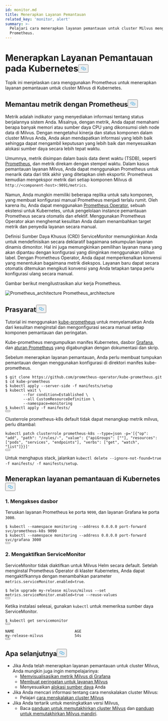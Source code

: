 ```yaml
---
id: monitor.md
title: Menerapkan Layanan Pemantauan
related_key: 'monitor, alert'
summary: >-
  Pelajari cara menerapkan layanan pemantauan untuk cluster Milvus menggunakan
  Prometheus.
---
```

<h1 id="Deploying-Monitoring-Services-on-Kubernetes" class="common-anchor-header">Menerapkan Layanan Pemantauan pada Kubernetes<button data-href="#Deploying-Monitoring-Services-on-Kubernetes" class="anchor-icon" translate="no">
      <svg translate="no"
        aria-hidden="true"
        focusable="false"
        height="20"
        version="1.1"
        viewBox="0 0 16 16"
        width="16"
      >
        <path
          fill="#0092E4"
          fill-rule="evenodd"
          d="M4 9h1v1H4c-1.5 0-3-1.69-3-3.5S2.55 3 4 3h4c1.45 0 3 1.69 3 3.5 0 1.41-.91 2.72-2 3.25V8.59c.58-.45 1-1.27 1-2.09C10 5.22 8.98 4 8 4H4c-.98 0-2 1.22-2 2.5S3 9 4 9zm9-3h-1v1h1c1 0 2 1.22 2 2.5S13.98 12 13 12H9c-.98 0-2-1.22-2-2.5 0-.83.42-1.64 1-2.09V6.25c-1.09.53-2 1.84-2 3.25C6 11.31 7.55 13 9 13h4c1.45 0 3-1.69 3-3.5S14.5 6 13 6z"
        ></path>
      </svg>
    </button></h1><p>Topik ini menjelaskan cara menggunakan Prometheus untuk menerapkan layanan pemantauan untuk cluster Milvus di Kubernetes.</p>
<h2 id="Monitor-metrics-with-Prometheus" class="common-anchor-header">Memantau metrik dengan Prometheus<button data-href="#Monitor-metrics-with-Prometheus" class="anchor-icon" translate="no">
      <svg translate="no"
        aria-hidden="true"
        focusable="false"
        height="20"
        version="1.1"
        viewBox="0 0 16 16"
        width="16"
      >
        <path
          fill="#0092E4"
          fill-rule="evenodd"
          d="M4 9h1v1H4c-1.5 0-3-1.69-3-3.5S2.55 3 4 3h4c1.45 0 3 1.69 3 3.5 0 1.41-.91 2.72-2 3.25V8.59c.58-.45 1-1.27 1-2.09C10 5.22 8.98 4 8 4H4c-.98 0-2 1.22-2 2.5S3 9 4 9zm9-3h-1v1h1c1 0 2 1.22 2 2.5S13.98 12 13 12H9c-.98 0-2-1.22-2-2.5 0-.83.42-1.64 1-2.09V6.25c-1.09.53-2 1.84-2 3.25C6 11.31 7.55 13 9 13h4c1.45 0 3-1.69 3-3.5S14.5 6 13 6z"
        ></path>
      </svg>
    </button></h2><p>Metrik adalah indikator yang menyediakan informasi tentang status berjalannya sistem Anda. Misalnya, dengan metrik, Anda dapat memahami berapa banyak memori atau sumber daya CPU yang dikonsumsi oleh node data di Milvus. Dengan mengetahui kinerja dan status komponen dalam cluster Milvus Anda, Anda akan mendapatkan informasi yang lebih baik sehingga dapat mengambil keputusan yang lebih baik dan menyesuaikan alokasi sumber daya secara lebih tepat waktu.</p>
<p>Umumnya, metrik disimpan dalam basis data deret waktu (TSDB), seperti <a href="https://prometheus.io/">Prometheus</a>, dan metrik direkam dengan stempel waktu. Dalam kasus pemantauan layanan Milvus, Anda dapat menggunakan Prometheus untuk menarik data dari titik akhir yang ditetapkan oleh eksportir. Prometheus kemudian mengekspor metrik dari setiap komponen Milvus di <code translate="no">http://&lt;component-host&gt;:9091/metrics</code>.</p>
<p>Namun, Anda mungkin memiliki beberapa replika untuk satu komponen, yang membuat konfigurasi manual Prometheus menjadi terlalu rumit. Oleh karena itu, Anda dapat menggunakan <a href="https://github.com/prometheus-operator/prometheus-operator">Prometheus Operator</a>, sebuah ekstensi untuk Kubernetes, untuk pengelolaan instance pemantauan Prometheus secara otomatis dan efektif. Menggunakan Prometheus Operator akan menghemat kesulitan Anda dalam menambahkan target metrik dan penyedia layanan secara manual.</p>
<p>Definisi Sumber Daya Khusus (CRD) ServiceMonitor memungkinkan Anda untuk mendefinisikan secara deklaratif bagaimana sekumpulan layanan dinamis dimonitor. Hal ini juga memungkinkan pemilihan layanan mana yang akan dipantau dengan konfigurasi yang diinginkan menggunakan pilihan label. Dengan Prometheus Operator, Anda dapat memperkenalkan konvensi yang menentukan bagaimana metrik diekspos. Layanan baru dapat secara otomatis ditemukan mengikuti konvensi yang Anda tetapkan tanpa perlu konfigurasi ulang secara manual.</p>
<p>Gambar berikut mengilustrasikan alur kerja Prometheus.</p>
<p>
  
   <span class="img-wrapper"> <img translate="no" src="/docs/v2.5.x/assets/prometheus_architecture.png" alt="Prometheus_architecture" class="doc-image" id="prometheus_architecture" />
   </span> <span class="img-wrapper"> <span>Prometheus_architecture</span> </span></p>
<h2 id="Prerequisites" class="common-anchor-header">Prasyarat<button data-href="#Prerequisites" class="anchor-icon" translate="no">
      <svg translate="no"
        aria-hidden="true"
        focusable="false"
        height="20"
        version="1.1"
        viewBox="0 0 16 16"
        width="16"
      >
        <path
          fill="#0092E4"
          fill-rule="evenodd"
          d="M4 9h1v1H4c-1.5 0-3-1.69-3-3.5S2.55 3 4 3h4c1.45 0 3 1.69 3 3.5 0 1.41-.91 2.72-2 3.25V8.59c.58-.45 1-1.27 1-2.09C10 5.22 8.98 4 8 4H4c-.98 0-2 1.22-2 2.5S3 9 4 9zm9-3h-1v1h1c1 0 2 1.22 2 2.5S13.98 12 13 12H9c-.98 0-2-1.22-2-2.5 0-.83.42-1.64 1-2.09V6.25c-1.09.53-2 1.84-2 3.25C6 11.31 7.55 13 9 13h4c1.45 0 3-1.69 3-3.5S14.5 6 13 6z"
        ></path>
      </svg>
    </button></h2><p>Tutorial ini menggunakan <a href="https://github.com/prometheus-operator/kube-prometheus">kube-prometheus</a> untuk menyelamatkan Anda dari kesulitan menginstal dan mengonfigurasi secara manual setiap komponen pemantauan dan peringatan.</p>
<p>Kube-prometheus mengumpulkan manifes Kubernetes, dasbor <a href="http://grafana.com/">Grafana</a>, dan <a href="https://prometheus.io/docs/prometheus/latest/configuration/recording_rules/">aturan Prometheus</a> yang digabungkan dengan dokumentasi dan skrip.</p>
<p>Sebelum menerapkan layanan pemantauan, Anda perlu membuat tumpukan pemantauan dengan menggunakan konfigurasi di direktori manifes kube-prometheus.</p>
<pre><code translate="no">$ git <span class="hljs-built_in">clone</span> https://github.com/prometheus-operator/kube-prometheus.git
$ <span class="hljs-built_in">cd</span> kube-prometheus
$ kubectl apply --server-side -f manifests/setup
$ kubectl <span class="hljs-built_in">wait</span> \
        --<span class="hljs-keyword">for</span> condition=Established \
        --all CustomResourceDefinition \
        --namespace=monitoring
$ kubectl apply -f manifests/
<button class="copy-code-btn"></button></code></pre>
<div class="alert note">
Clusterrole prometheus-k8s default tidak dapat menangkap metrik milvus, perlu ditambal:</div>
<pre><code translate="no" class="language-bash">kubectl patch clusterrole prometheus-k8s --<span class="hljs-built_in">type</span>=json -p=<span class="hljs-string">&#x27;[{&quot;op&quot;: &quot;add&quot;, &quot;path&quot;: &quot;/rules/-&quot;, &quot;value&quot;: {&quot;apiGroups&quot;: [&quot;&quot;], &quot;resources&quot;: [&quot;pods&quot;, &quot;services&quot;, &quot;endpoints&quot;], &quot;verbs&quot;: [&quot;get&quot;, &quot;watch&quot;, &quot;list&quot;]}}]&#x27;</span>
<button class="copy-code-btn"></button></code></pre>
<p>Untuk menghapus stack, jalankan <code translate="no">kubectl delete --ignore-not-found=true -f manifests/ -f manifests/setup</code>.</p>
<h2 id="Deploy-monitoring-services-on-Kubernetes" class="common-anchor-header">Menerapkan layanan pemantauan di Kubernetes<button data-href="#Deploy-monitoring-services-on-Kubernetes" class="anchor-icon" translate="no">
      <svg translate="no"
        aria-hidden="true"
        focusable="false"
        height="20"
        version="1.1"
        viewBox="0 0 16 16"
        width="16"
      >
        <path
          fill="#0092E4"
          fill-rule="evenodd"
          d="M4 9h1v1H4c-1.5 0-3-1.69-3-3.5S2.55 3 4 3h4c1.45 0 3 1.69 3 3.5 0 1.41-.91 2.72-2 3.25V8.59c.58-.45 1-1.27 1-2.09C10 5.22 8.98 4 8 4H4c-.98 0-2 1.22-2 2.5S3 9 4 9zm9-3h-1v1h1c1 0 2 1.22 2 2.5S13.98 12 13 12H9c-.98 0-2-1.22-2-2.5 0-.83.42-1.64 1-2.09V6.25c-1.09.53-2 1.84-2 3.25C6 11.31 7.55 13 9 13h4c1.45 0 3-1.69 3-3.5S14.5 6 13 6z"
        ></path>
      </svg>
    </button></h2><h3 id="1-Access-the-dashboards" class="common-anchor-header">1. Mengakses dasbor</h3><p>Teruskan layanan Prometheus ke porta <code translate="no">9090</code>, dan layanan Grafana ke porta <code translate="no">3000</code>.</p>
<pre><code translate="no">$ kubectl --namespace monitoring --address 0.0.0.0 port-forward svc/prometheus-k8s 9090
$ kubectl --namespace monitoring --address 0.0.0.0 port-forward svc/grafana 3000
<button class="copy-code-btn"></button></code></pre>
<h3 id="2-Enable-ServiceMonitor" class="common-anchor-header">2. Mengaktifkan ServiceMonitor</h3><p>ServiceMonitor tidak diaktifkan untuk Milvus Helm secara default. Setelah menginstal Prometheus Operator di klaster Kubernetes, Anda dapat mengaktifkannya dengan menambahkan parameter <code translate="no">metrics.serviceMonitor.enabled=true</code>.</p>
<pre><code translate="no">$ helm upgrade my-release milvus/milvus --<span class="hljs-built_in">set</span> metrics.serviceMonitor.enabled=<span class="hljs-literal">true</span> --reuse-values
<button class="copy-code-btn"></button></code></pre>
<p>Ketika instalasi selesai, gunakan <code translate="no">kubectl</code> untuk memeriksa sumber daya ServiceMonitor.</p>
<pre><code translate="no">$ kubectl <span class="hljs-keyword">get</span> servicemonitor
<button class="copy-code-btn"></button></code></pre>
<pre><code translate="no">NAME                           AGE
my-release-milvus              54s
<button class="copy-code-btn"></button></code></pre>
<h2 id="Whats-next" class="common-anchor-header">Apa selanjutnya<button data-href="#Whats-next" class="anchor-icon" translate="no">
      <svg translate="no"
        aria-hidden="true"
        focusable="false"
        height="20"
        version="1.1"
        viewBox="0 0 16 16"
        width="16"
      >
        <path
          fill="#0092E4"
          fill-rule="evenodd"
          d="M4 9h1v1H4c-1.5 0-3-1.69-3-3.5S2.55 3 4 3h4c1.45 0 3 1.69 3 3.5 0 1.41-.91 2.72-2 3.25V8.59c.58-.45 1-1.27 1-2.09C10 5.22 8.98 4 8 4H4c-.98 0-2 1.22-2 2.5S3 9 4 9zm9-3h-1v1h1c1 0 2 1.22 2 2.5S13.98 12 13 12H9c-.98 0-2-1.22-2-2.5 0-.83.42-1.64 1-2.09V6.25c-1.09.53-2 1.84-2 3.25C6 11.31 7.55 13 9 13h4c1.45 0 3-1.69 3-3.5S14.5 6 13 6z"
        ></path>
      </svg>
    </button></h2><ul>
<li>Jika Anda telah menerapkan layanan pemantauan untuk cluster Milvus, Anda mungkin juga ingin mempelajarinya:<ul>
<li><a href="/docs/id/visualize.md">Memvisualisasikan metrik Milvus di Grafana</a></li>
<li><a href="/docs/id/alert.md">Membuat peringatan untuk layanan Milvus</a></li>
<li>Menyesuaikan <a href="/docs/id/allocate.md">alokasi sumber daya</a> Anda</li>
</ul></li>
<li>Jika Anda mencari informasi tentang cara menskalakan cluster Milvus:<ul>
<li>Pelajari <a href="/docs/id/scaleout.md">cara menskalakan cluster Milvus</a></li>
</ul></li>
<li>Jika Anda tertarik untuk meningkatkan versi Milvus,<ul>
<li>Baca <a href="/docs/id/upgrade_milvus_cluster-operator.md">panduan untuk memutakhirkan cluster Milvus</a> dan <a href="/docs/id/upgrade_milvus_cluster-operator.md">panduan</a> <a href="/docs/id/upgrade_milvus_standalone-operator.md">untuk memutakhirkan Milvus mandiri</a>.</li>
</ul></li>
</ul>
